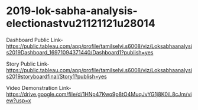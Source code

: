 # 2019-lok-sabha-analysis-electionastvu21121121u28014


Dashboard Public Link-https://public.tableau.com/app/profile/tamilselvi.s6008/viz/Loksabhaanalysis2019Dashboard_16971094371440/Dashboard1?publish=yes


Story Public Link-https://public.tableau.com/app/profile/tamilselvi.s6008/viz/Loksabhaanalysis2019storyboardfinal/Story1?publish=yes


Video Demonstration Link-https://drive.google.com/file/d/1HNp47Kwo9p8tO4MuqJvYG1j8K0iL8cJm/view?usp=x
